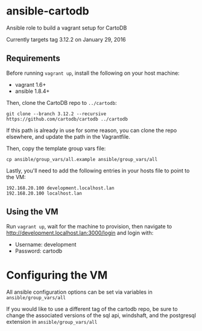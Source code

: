 # ansible-cartodb
Ansible role to build a vagrant setup for CartoDB

Currently targets tag 3.12.2 on January 29, 2016

## Requirements

Before running `vagrant up`, install the following on your host machine:
  - vagrant 1.6+
  - ansible 1.8.4+

Then, clone the CartoDB repo to `../cartodb`:
```
git clone --branch 3.12.2 --recursive https://github.com/cartodb/cartodb ../cartodb
```
If this path is already in use for some reason, you can clone the repo elsewhere,
and update the path in the Vagrantfile.

Then, copy the template group vars file:
```
cp ansible/group_vars/all.example ansible/group_vars/all
```


Lastly, you'll need to add the following entries in your hosts file to point to the VM:
```
192.168.20.100 development.localhost.lan
192.168.20.100 localhost.lan
```

## Using the VM

Run `vagrant up`, wait for the machine to provision, then navigate to http://development.localhost.lan:3000/login
and login with:
 - Username: development
 - Password: cartodb


# Configuring the VM

All ansible configuration options can be set via variables in `ansible/group_vars/all`

If you would like to use a different tag of the cartodb repo, be sure to change the associated
versions of the sql api, windshaft, and the postgresql extension in `ansible/group_vars/all`
